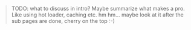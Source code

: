 ﻿> TODO: what to discuss in intro? Maybe summarize what makes a pro. Like using hot loader, caching etc. hm hm... maybe look at it after the sub pages are done, cherry on the top :-)